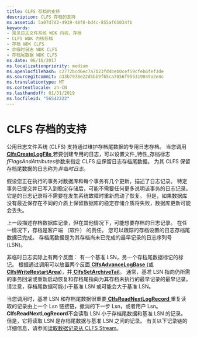 ```yaml
---
title: CLFS 存档的支持
description: CLFS 存档的支持
ms.assetid: 5a07d7d2-4939-48f8-bd4c-855af61034fb
keywords:
- 常见日志文件系统 WDK 内核，存档
- CLFS WDK 内核存档
- 存档 WDK CLFS
- 非临时日志 WDK CLFS
- 存档尾数据 WDK CLFS
ms.date: 06/16/2017
ms.localizationpriority: medium
ms.openlocfilehash: c2772bcd6ec7a7b23fd4beb0cef59cfeb6fef3de
ms.sourcegitcommit: a33b7978e22d5bb9f65ca7056f955319049a2e4c
ms.translationtype: MT
ms.contentlocale: zh-CN
ms.lasthandoff: 01/31/2019
ms.locfileid: "56542222"
---
```

# <a name="clfs-support-for-archiving"></a>CLFS 存档的支持





公用日志文件系统 (CLFS) 支持通过维护存档尾数据的专用日志存档。 当您调用[ **ClfsCreateLogFile** ](https://msdn.microsoft.com/library/windows/hardware/ff540792)若要创建专用的日志，可以设置文件\_特性\_存档标志*fFlagsAndAttributes*参数来指定 CLFS 应保留日志存档尾数据。 为其 CLFS 保留存档尾数据的日志称为*非临时日志*。

假设您正在执行的事务对数据库和每个事务有几个更新，描述了日志记录。 特定事务已提交并已写入到稳定存储后，可能不需要任何更多说明该事务的日志记录。 它是的日志记录将不需要在发生系统故障时重新启动了恢复。 但是，如果数据库没有最近保存在不同的介质上保留数据库的稳定存储介质将失败，数据库更新可能会丢失。

上一段描述存档数据库记录，但在其他情况下，可能想要存档的日志记录。 在任一情况下，存档是客户端 （软件） 的责任。 您可以跟踪的存档设置的日志存档尾数据已完成。 存档尾数据是为其存档尚未已完成的最早记录的日志序列号 (LSN)。

非临时日志实际上有两个反面： 有一个基准 LSN，另一个存档尾数据标记的标记。 根据通过调用可以放置两个反面[ **ClfsAdvanceLogBase** ](https://msdn.microsoft.com/library/windows/hardware/ff540773) (或[ **ClfsWriteRestartArea**](https://msdn.microsoft.com/library/windows/hardware/ff541770))，并[ **ClfsSetArchiveTail**](https://msdn.microsoft.com/library/windows/hardware/ff541744)。 通常，基准 LSN 指向仍所需的事务回滚或重新启动恢复和存档尾指向为其存档未执行的最早记录的最早记录。 请注意，存档尾数据可能小于基准 LSN 或可能会大于基准 LSN。

当您调用时，基准 LSN 和存档尾数据很重要[ **ClfsReadNextLogRecord** ](https://msdn.microsoft.com/library/windows/hardware/ff541690)重复读取的记录由上一个 Lsn 链接链，撤消的下一步 Lsn，或者用户 Lsn。 **ClfsReadNextLogRecord**不会读取 LSN 小于存档尾数据和基准 LSN 的记录。 但是，它将读取 LSN 是存档尾数据与基准 LSN 之间的记录。 有关以下记录链的详细信息，请参阅[读取数据记录从 CLFS Stream](reading-data-records-from-a-clfs-stream.md)。

 

 




